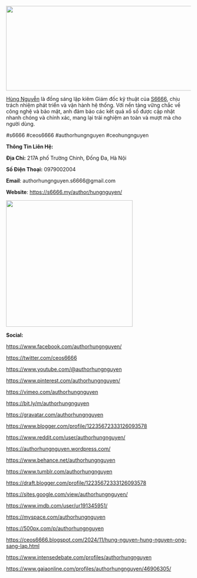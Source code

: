 <p><img src="https://i.ibb.co/PYhfPWQ/466013204-122112337928577138-1695360628821375250-n.jpg" alt="" width="693" height="231" /></p>
<p><a href="https://s6666.my/author/hungnguyen/">H&ugrave;ng Nguyễn</a>&nbsp;l&agrave; đồng s&aacute;ng lập ki&ecirc;m Gi&aacute;m đốc kỹ thuật của&nbsp;<a href="https://s6666.my/">S6666</a>, chịu tr&aacute;ch nhiệm ph&aacute;t triển v&agrave; vận h&agrave;nh hệ thống. Với nền tảng vững chắc về c&ocirc;ng nghệ v&agrave; bảo mật, anh đảm bảo c&aacute;c kết quả xổ số được cập nhật nhanh ch&oacute;ng v&agrave; ch&iacute;nh x&aacute;c, mang lại trải nghiệm an to&agrave;n v&agrave; mượt m&agrave; cho người d&ugrave;ng.&nbsp;</p>
<p>#s6666 #ceos6666 #authorhungnguyen #ceohungnguyen&nbsp;</p>
<p><strong>Th&ocirc;ng Tin Li&ecirc;n Hệ:&nbsp;</strong></p>
<p><strong>Địa Chỉ:</strong>&nbsp;217A phố Trường Chinh, Đống Đa, H&agrave; Nội&nbsp;</p>
<p><strong>Số Điện Thoại:</strong>&nbsp;0979002004&nbsp;</p>
<p><strong>Email</strong>: authorhungnguyen.s6666@gmail.com&nbsp;</p>
<p><strong>Website</strong>:&nbsp;<a href="https://s6666.my/author/hungnguyen/">https://s6666.my/author/hungnguyen/</a></p>
<p><img src="https://i.ibb.co/w7p1SG1/465727666-122112337868577138-3368999812126069605-n.jpg" alt="" width="345" height="345" /></p>
<p><strong>Social:&nbsp;</strong></p>
<p><a href="https://www.facebook.com/authorhungnguyen/">https://www.facebook.com/authorhungnguyen/</a></p>
<p><a href="https://twitter.com/ceos6666">https://twitter.com/ceos6666</a></p>
<p><a href="https://www.youtube.com/@authorhungnguyen">https://www.youtube.com/@authorhungnguyen</a></p>
<p><a href="https://www.pinterest.com/authorhungnguyen/">https://www.pinterest.com/authorhungnguyen/</a></p>
<p><a href="https://vimeo.com/authorhungnguyen">https://vimeo.com/authorhungnguyen</a></p>
<p><a href="https://bit.ly/m/authorhungnguyen">https://bit.ly/m/authorhungnguyen</a></p>
<p><a href="https://gravatar.com/authorhungnguyen">https://gravatar.com/authorhungnguyen</a></p>
<p><a href="https://www.blogger.com/profile/12235672333126093578">https://www.blogger.com/profile/12235672333126093578</a></p>
<p><a href="https://www.reddit.com/user/authorhungnguyen/">https://www.reddit.com/user/authorhungnguyen/</a></p>
<p><a href="https://authorhungnguyen.wordpress.com/">https://authorhungnguyen.wordpress.com/</a></p>
<p><a href="https://www.behance.net/authorhungnguyen">https://www.behance.net/authorhungnguyen</a></p>
<p><a href="https://www.tumblr.com/authorhungnguyen">https://www.tumblr.com/authorhungnguyen</a></p>
<p><a href="https://draft.blogger.com/profile/12235672333126093578">https://draft.blogger.com/profile/12235672333126093578</a></p>
<p><a href="https://sites.google.com/view/authorhungnguyen/">https://sites.google.com/view/authorhungnguyen/</a></p>
<p><a href="https://www.imdb.com/user/ur191345951/">https://www.imdb.com/user/ur191345951/</a></p>
<p><a href="https://myspace.com/authorhungnguyen">https://myspace.com/authorhungnguyen</a></p>
<p><a href="https://500px.com/p/authorhungnguyen">https://500px.com/p/authorhungnguyen</a></p>
<p><a href="https://ceos6666.blogspot.com/2024/11/hung-nguyen-hung-nguyen-ong-sang-lap.html">https://ceos6666.blogspot.com/2024/11/hung-nguyen-hung-nguyen-ong-sang-lap.html</a></p>
<p><a href="https://www.intensedebate.com/profiles/authorhungnguyen">https://www.intensedebate.com/profiles/authorhungnguyen</a></p>
<p><a href="https://www.gaiaonline.com/profiles/authorhungnguyen/46906305/">https://www.gaiaonline.com/profiles/authorhungnguyen/46906305/</a></p>
<p>&nbsp;</p>
<p>&nbsp;</p>